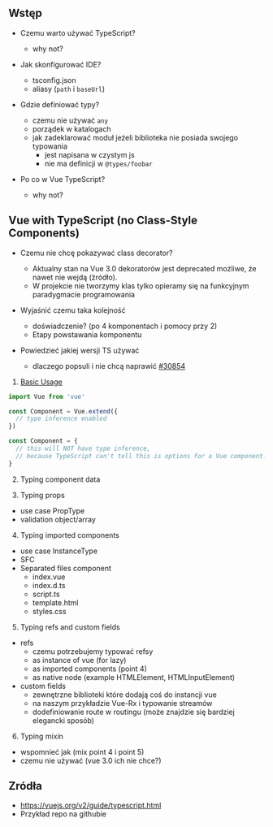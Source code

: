 ## Wstęp

* Czemu warto używać TypeScript?
  - why not?

* Jak skonfigurować IDE?
  - tsconfig.json
  - aliasy (`path` i `baseUrl`)

* Gdzie definiować typy?
  - czemu nie używać `any`
  - porządek w katalogach
  - jak zadeklarować moduł jeżeli biblioteka nie posiada swojego typowania
    - jest napisana w czystym js
    - nie ma definicji w `@types/foobar`

* Po co w Vue TypeScript?
  - why not?

## Vue with TypeScript (no Class-Style Components)

* Czemu nie chcę pokazywać class decorator?
  - Aktualny stan na Vue 3.0 dekoratorów jest deprecated możliwe, że nawet nie wejdą (źródło).
  - W projekcie nie tworzymy klas tylko opieramy się na funkcyjnym paradygmacie programowania

* Wyjaśnić czemu taka kolejność
  - doświadczenie? (po 4 komponentach i pomocy przy 2)
  - Etapy powstawania komponentu

* Powiedzieć jakiej wersji TS używać
  - dlaczego popsuli i nie chcą naprawić [#30854](https://github.com/microsoft/TypeScript/issues/30854)

1. [Basic Usage](https://vuejs.org/v2/guide/typescript.html#Basic-Usage)

```js
import Vue from 'vue'

const Component = Vue.extend({
  // type inference enabled
})

const Component = {
  // this will NOT have type inference,
  // because TypeScript can't tell this is options for a Vue component.
}
```

2. Typing component data

3. Typing props
  - use case PropType
  - validation object/array

4. Typing imported components
  - use case InstanceType
  - SFC
  - Separated files component
    - index.vue
    - index.d.ts
    - script.ts
    - template.html
    - styles.css

5. Typing refs and custom fields
  - refs
    - czemu potrzebujemy typować refsy
    - as instance of vue (for lazy)
    - as imported components (point 4)
    - as native node (example HTMLElement, HTMLInputElement)
  - custom fields
    - zewnętrzne biblioteki które dodają coś do instancji vue
    - na naszym przykładzie Vue-Rx i typowanie streamów
    - dodefiniowanie route w routingu (może znajdzie się bardziej elegancki sposób)

6. Typing mixin
  - wspomnieć jak (mix point 4 i point 5)
  - czemu nie używać (vue 3.0 ich nie chce?)

## Zródła

* https://vuejs.org/v2/guide/typescript.html
* Przykład repo na githubie